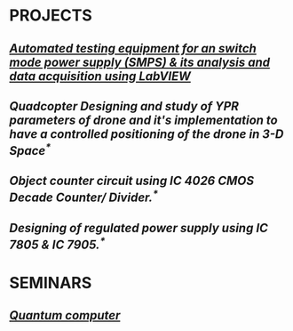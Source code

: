 # PROJECTS
## [_Automated testing equipment for an switch mode power supply (SMPS) & its analysis and 	data acquisition using LabVIEW_](https://github.com/omkarbhoite25/Omkar/raw/master/Testing%20Equipment%20.pdf)

## _Quadcopter Designing and study of YPR parameters of drone and it's implementation to have a controlled positioning of the drone in 3-D Space<sup>*</sup>_

## _Object counter circuit using IC 4026 CMOS Decade Counter/ Divider.<sup>*</sup>_

## _Designing of regulated power supply using IC 7805 \& IC 7905.<sup>*</sup>_

# SEMINARS

## [_Quantum computer_](https://github.com/omkarbhoite25/Omkar/raw/master/Quantum%20Computer.pdf)
